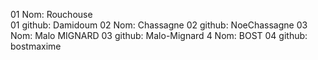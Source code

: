01 Nom: Rouchouse   
01 github: Damidoum
02 Nom: Chassagne
02 github: NoeChassagne
03 Nom: Malo MIGNARD
03 github: Malo-Mignard
4 Nom: BOST
04 github: bostmaxime
